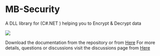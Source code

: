 # MB-Security
A DLL library for (C#.NET ) helping you to Encrypt &amp; Decrypt data

[![](https://img.youtube.com/vi/FucMtXGFy9I/0.jpg)](https://www.youtube.com/watch?v=FucMtXGFy9I)


Download the documentation from the repository or from [Here](https://github.com/MbarkT3STO/MB-Security-DLL/blob/main/MBSecurity%20Documentation.pdf)
For more details, questions or discussions visit the discussions page from  [Here](https://github.com/MbarkT3STO/MB-Security-DLL/discussions)
